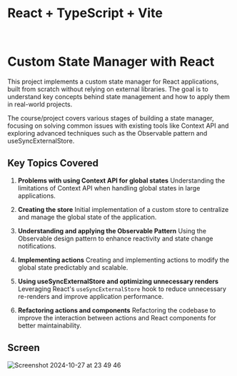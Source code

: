 # React + TypeScript + Vite

</br>

# Custom State Manager with React

This project implements a custom state manager for React applications, built from scratch without relying on external libraries. The goal is to understand key concepts behind state management and how to apply them in real-world projects.

The course/project covers various stages of building a state manager, focusing on solving common issues with existing tools like Context API and exploring advanced techniques such as the Observable pattern and useSyncExternalStore.

## Key Topics Covered

1. **Problems with using Context API for global states**
   Understanding the limitations of Context API when handling global states in large applications.

2. **Creating the store**
   Initial implementation of a custom store to centralize and manage the global state of the application.

3. **Understanding and applying the Observable Pattern**
   Using the Observable design pattern to enhance reactivity and state change notifications.

4. **Implementing actions**
   Creating and implementing actions to modify the global state predictably and scalable.

5. **Using useSyncExternalStore and optimizing unnecessary renders**
   Leveraging React's `useSyncExternalStore` hook to reduce unnecessary re-renders and improve application performance.

6. **Refactoring actions and components**
   Refactoring the codebase to improve the interaction between actions and React components for better maintainability.

## Screen
![Screenshot 2024-10-27 at 23 49 46](https://github.com/user-attachments/assets/b335ca6d-068e-43cb-a584-66240088740c)
